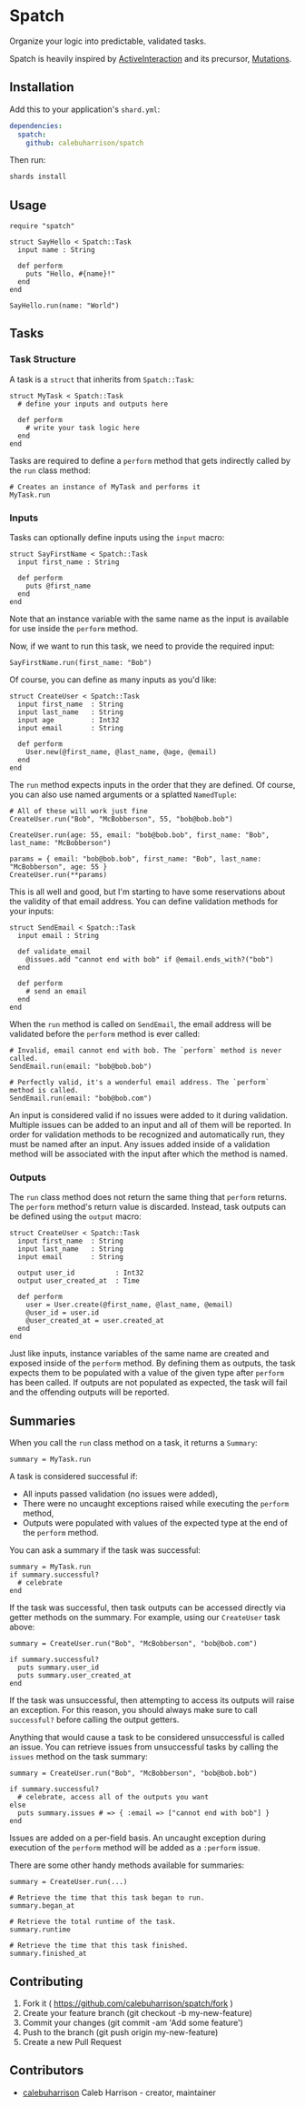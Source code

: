 # Spatch

Organize your logic into predictable, validated tasks.

Spatch is heavily inspired by [ActiveInteraction](https://github.com/AaronLasseigne/active_interaction) and
its precursor, [Mutations](https://github.com/cypriss/mutations).

## Installation

Add this to your application's `shard.yml`:

```yaml
dependencies:
  spatch:
    github: calebuharrison/spatch
```

Then run:

```sh
shards install
```

## Usage

```crystal
require "spatch"

struct SayHello < Spatch::Task 
  input name : String

  def perform
    puts "Hello, #{name}!"
  end
end

SayHello.run(name: "World")
```

## Tasks

### Task Structure

A task is a `struct` that inherits from `Spatch::Task`:

```crystal
struct MyTask < Spatch::Task
  # define your inputs and outputs here

  def perform
    # write your task logic here
  end
end
```

Tasks are required to define a `perform` method that gets indirectly called by the `run` class method:

```crystal
# Creates an instance of MyTask and performs it
MyTask.run
```

### Inputs

Tasks can optionally define inputs using the `input` macro:

```crystal
struct SayFirstName < Spatch::Task
  input first_name : String

  def perform
    puts @first_name
  end
end
```

Note that an instance variable with the same name as the input is available for use inside the
`perform` method.

Now, if we want to run this task, we need to provide the required input:

```crystal
SayFirstName.run(first_name: "Bob")
```

Of course, you can define as many inputs as you'd like:

```crystal
struct CreateUser < Spatch::Task
  input first_name  : String
  input last_name   : String
  input age         : Int32
  input email       : String
  
  def perform
    User.new(@first_name, @last_name, @age, @email)
  end
end
```

The `run` method expects inputs in the order that they are defined. Of course, you can also use
named arguments or a splatted `NamedTuple`:

```crystal
# All of these will work just fine
CreateUser.run("Bob", "McBobberson", 55, "bob@bob.bob")

CreateUser.run(age: 55, email: "bob@bob.bob", first_name: "Bob", last_name: "McBobberson")

params = { email: "bob@bob.bob", first_name: "Bob", last_name: "McBobberson", age: 55 }
CreateUser.run(**params)
```

This is all well and good, but I'm starting to have some reservations about the validity of that
email address. You can define validation methods for your inputs:

```crystal
struct SendEmail < Spatch::Task
  input email : String

  def validate_email
    @issues.add "cannot end with bob" if @email.ends_with?("bob")
  end

  def perform
    # send an email
  end
end
```

When the `run` method is called on `SendEmail`, the email address will be validated before the
`perform` method is ever called:

```crystal
# Invalid, email cannot end with bob. The `perform` method is never called.
SendEmail.run(email: "bob@bob.bob")

# Perfectly valid, it's a wonderful email address. The `perform` method is called.
SendEmail.run(email: "bob@bob.com")
```

An input is considered valid if no issues were added to it during validation. Multiple issues can be
added to an input and all of them will be reported. In order for validation methods to be recognized and
automatically run, they must be named after an input. Any issues added inside of a validation method will
be associated with the input after which the method is named.

### Outputs

The `run` class method does not return the same thing that `perform` returns. The `perform` method's
return value is discarded. Instead, task outputs can be defined using the `output` macro:

```crystal
struct CreateUser < Spatch::Task
  input first_name  : String
  input last_name   : String
  input email       : String

  output user_id          : Int32
  output user_created_at  : Time

  def perform
    user = User.create(@first_name, @last_name, @email)
    @user_id = user.id
    @user_created_at = user.created_at
  end
end
```

Just like inputs, instance variables of the same name are created and exposed inside of the `perform`
method. By defining them as outputs, the task expects them to be populated with a value of the given
type after `perform` has been called. If outputs are not populated as expected, the task will fail
and the offending outputs will be reported.

## Summaries

When you call the `run` class method on a task, it returns a `Summary`:

```crystal
summary = MyTask.run
```

A task is considered successful if:
- All inputs passed validation (no issues were added),
- There were no uncaught exceptions raised while executing the `perform` method,
- Outputs were populated with values of the expected type at the end of the `perform` method.

You can ask a summary if the task was successful:

```crystal
summary = MyTask.run
if summary.successful?
  # celebrate
end
```

If the task was successful, then task outputs can be accessed directly via getter methods on the
summary. For example, using our `CreateUser` task above:

```crystal
summary = CreateUser.run("Bob", "McBobberson", "bob@bob.com")

if summary.successful?
  puts summary.user_id
  puts summary.user_created_at
end
```

If the task was unsuccessful, then attempting to access its outputs will raise an exception. For
this reason, you should always make sure to call `successful?` before calling the output getters.

Anything that would cause a task to be considered unsuccessful is called an issue. You can retrieve
issues from unsuccessful tasks by calling the `issues` method on the task summary:

```crystal
summary = CreateUser.run("Bob", "McBobberson", "bob@bob.bob")

if summary.successful?
  # celebrate, access all of the outputs you want
else
  puts summary.issues # => { :email => ["cannot end with bob"] }
end
```

Issues are added on a per-field basis. An uncaught exception during execution of the `perform` method
will be added as a `:perform` issue.

There are some other handy methods available for summaries:
```crystal
summary = CreateUser.run(...)

# Retrieve the time that this task began to run.
summary.began_at

# Retrieve the total runtime of the task.
summary.runtime

# Retrieve the time that this task finished.
summary.finished_at
```

## Contributing

1. Fork it ( https://github.com/calebuharrison/spatch/fork )
2. Create your feature branch (git checkout -b my-new-feature)
3. Commit your changes (git commit -am 'Add some feature')
4. Push to the branch (git push origin my-new-feature)
5. Create a new Pull Request

## Contributors

- [calebuharrison](https://github.com/calebuharrison) Caleb Harrison - creator, maintainer
